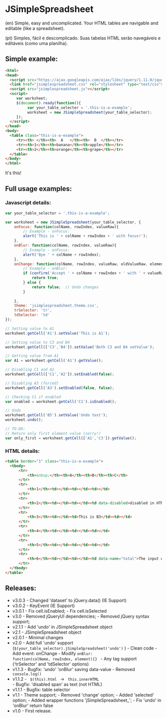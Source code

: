 # JSimpleSpreadsheet
     
(en)
Simple, easy and uncomplicated. Your HTML tables are navigable and editable (like a spreadsheet).

(pt)
Simples, fácil e descomplicado. Suas tabelas HTML serão navegáveis e editáveis (como uma planilha).

## Simple example:

```html
<html>
<head>
  <script src="https://ajax.googleapis.com/ajax/libs/jquery/1.11.0/jquery.min.js"></script>
  <link href="jsimplespreadsheet.css" rel="stylesheet" type="text/css">
  <script src="jsimplespreadsheet.js"></script>
  <script>
     var worksheet;
     $(document).ready(function(){
          var your_table_selector = '.this-is-a-example';
          worksheet = new JSimpleSpreadsheet(your_table_selector);
     });
  </script>
</head>
<body>
  <table class="this-is-a-example">
     <tr><th> </th><th>  A   </th><th>  B  </th></tr>
     <tr><th>1</th><th>banana</th><th>apple</th></tr>
     <tr><th>2</th><th>orange</th><th>grape</th></tr>         
  </table>
</body>
</html>
```

It's this!

## Full usage examples:

### Javascript details:
```javascript
var your_table_selector = '.this-is-a-example';

var worksheet = new JSimpleSpreadsheet(your_table_selector, {					
    onFocus: function(colName, rowIndex, valueRaw){
        // Example - onFocus:
        alert('This is ' + colName + rowIndex + ' with focus!');
    },
    onBlur: function(colName, rowIndex, valueRaw){						
        // Example - onFocus:
        alert('Bye ' + colName + rowIndex);
    },
    onChange: function(colName, rowIndex, valueRaw, oldValueRaw, element){					
        // Example - onBlur:
        if (confirm('Accept ' + colName + rowIndex + ' with ' + valueRaw + '?')){
            return true;
        } else {
            return false;  // Undo changes
        }
        
    },
    theme: 'jsimplespreadsheet.theme.css',
    trSelector: 'tr',    
    tdSelector: 'td'
});

// Setting value to A1
worksheet.getCell('A1').setValue('This is A1');

// Setting value to C3 and B4
worksheet.getCell(['C3','B4']).setValue('Both C3 and B4 setValue');

// Getting value from A1
var A1 = worksheet.getCell('A1').getValue();

// Disabling C1 and A2
worksheet.getCell(['C1','A2']).setEnabled(false);

// Disabling A3 (forced)
worksheet.getCell('A3').setEnabled(false, false);

// Checking C1 if enabled
var enabled = worksheet.getCell('C1').isEnabled();

// Undo
worksheet.getCell('B5').setValue('Undo test');
worksheet.undo();

// TO-DO: 
// Return only first element value (sorry!)
var only_first = worksheet.getCell(['A1','C3']).getValue();      


```

### HTML details:

```html
<table border="1" class="this-is-a-example">                    
  <tbody>
      <tr>
          <th>&nbsp;</th><th>A</th><th>B</th><th>C</th>
      </tr>
      <tr>                                                         
          <th>1</th><td></td><td></td><td></td>                        
      </tr>                                            
      <tr>                                                         
          <th>2</th><td></td><td></td><td data-disabled>disabled in HTML code</td>                        
      </tr>                                            
      <tr>                                                         
          <th>3</th><td></td><td>This is B3</td><td></td>                         
      </tr>                                            
      <tr>                                                         
          <th>4</th><td></td><td></td><td></td>                     
      </tr>                                            
      <tr>                                                         
          <th>5</th><td></td><td></td><td></td>                       
      </tr>                                        
      <tr>
          <th>6</th><td></td><td></td><td data-name="total">The input will be named 'total'</td>                      
      </tr>  
  </tbody>
</table> 
``` 
## Releases:
* v3.0.3
      - Changed 'dataset' to jQuery.data() (IE Support)
* v3.0.2
      - KeyEvent (IE Support)
* v3.0.1
      - Fix cell.isEnabled;
      - Fix cell.isSelected
* v3.0
      - Removed jQueryUI dependencies;
      - Removed jQuery syntax support;      
* v2.1.1
      - Add 'undo' in JSimpleSpreadsheet object
* v2.1
      - JSimpleSpreadsheet object
* v2.0.1
      - Minimal changes
* v2.0
      - Add full 'undo' support (<code>$(your_table_selector).jSimpleSpreadsheet('undo')</code> )
      - Clean code
      - Add event: onChange
      - Modify <code>onBlur: function(colName, rowIndex, element){} </code>
      - Any tag support ('trSelector' and 'tdSelector' options)
* v1.1.3
      - Bugfix: 'undo' 'onBlur' saving data-value
      - Removed <code> console.log() </code>     
* v1.1.2
      - <code> $(this).html </code> -> <code> this.innerHTML </code>
      - Bugfix: 'disabled span' as text (not HTML)       
* v1.1.1
      - Bugfix: table selector
* v1.1 
      - Theme support;
      - Removed 'change' option;
      - Added 'selected' option;
      - Added wrapper functions 'jSimpleSpreadsheet_';
      - Fix 'undo' in 'onBlur' return false 
* v1.0 
      - First release. 
